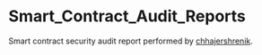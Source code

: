 # Smart_Contract_Audit_Reports
Smart contract security audit report performed by [chhajershrenik](https://github.com/chhajershrenik).
